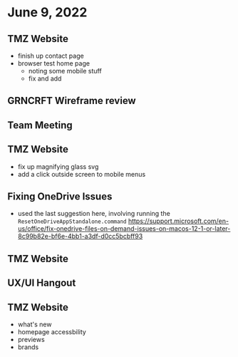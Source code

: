 # June 9, 2022

## TMZ Website
- finish up contact page
- browser test home page
	- noting some mobile stuff
	- fix and add

## GRNCRFT Wireframe review

## Team Meeting

## TMZ Website
- fix up magnifying glass svg
- add a click outside screen to mobile menus

## Fixing OneDrive Issues
- used the last suggestion here, involving running the `ResetOneDriveAppStandalone.command`
https://support.microsoft.com/en-us/office/fix-onedrive-files-on-demand-issues-on-macos-12-1-or-later-8c99b82e-bf6e-4bb1-a3df-d0cc5bcbff93

## TMZ Website

## UX/UI Hangout

## TMZ Website
- what's new
- homepage accessbility
- previews
- brands
